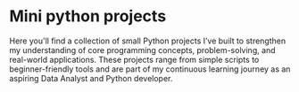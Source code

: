 
# Mini python projects
Here you'll find a collection of small Python projects I’ve built to strengthen my understanding of core programming concepts, problem-solving, and real-world applications. These projects range from simple scripts to beginner-friendly tools and are part of my continuous learning journey as an aspiring Data Analyst and Python developer.

